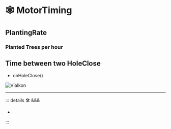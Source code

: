 # 🕸 <anima>MotorTiming </anima>

## PlantingRate

### Planted Trees per hour

## Time between two HoleClose

- onHoleClose()

![ViaIkon](/BetaIkon/Via_Ikon.png)

---

<!-- =================================================== -->
<!-- =================================================== -->
<!-- =================================================== -->
<!-- =================================================== -->
<!-- =================================================== -->
::: details 🛠 <dev>&&&</dev>

-

:::
